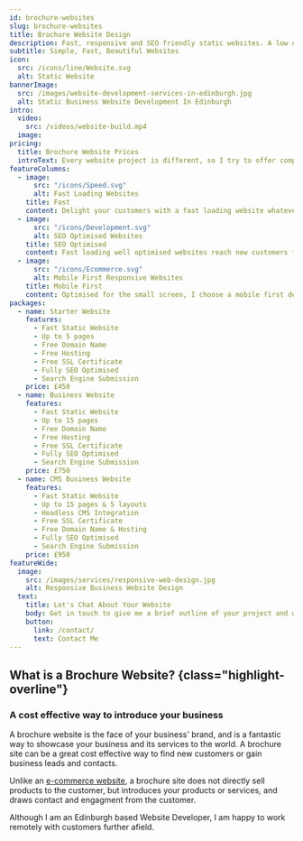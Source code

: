 ```yaml
---
id: brochure-websites
slug: brochure-websites
title: Brochure Website Design
description: Fast, responsive and SEO friendly static websites. A low cost option to get your business website online quickly.
subtitle: Simple, Fast, Beautiful Websites
icon:
  src: /icons/line/Website.svg
  alt: Static Website
bannerImage:
  src: /images/website-development-services-in-edinburgh.jpg
  alt: Static Business Website Development In Edinburgh
intro:
  video:
    src: /videos/website-build.mp4
  image:
pricing:
  title: Brochure Website Prices
  introText: Every website project is different, so I try to offer competitive pricing that suits every budget. I am always happy to discuss more bespoke packages dependent upon your needs.
featureColumns:
  - image:
      src: "/icons/Speed.svg"
      alt: Fast Loading Websites
    title: Fast
    content: Delight your customers with a fast loading website whatever device it is viewed on.
  - image:
      src: "/icons/Development.svg"
      alt: SEO Optimised Websites
    title: SEO Optimised
    content: Fast loading well optimised websites reach new customers fast.
  - image:
      src: "/icons/Ecommerce.svg"
      alt: Mobile First Responsive Websites
    title: Mobile First
    content: Optimised for the small screen, I choose a mobile first design strategy so your site looks great in the palm of the hand.
packages:
  - name: Starter Website
    features:
      - Fast Static Website
      - Up to 5 pages
      - Free Domain Name
      - Free Hosting
      - Free SSL Certificate
      - Fully SEO Optimised
      - Search Engine Submission
    price: £450
  - name: Business Website
    features:
      - Fast Static Website
      - Up to 15 pages
      - Free Domain Name
      - Free Hosting
      - Free SSL Certificate
      - Fully SEO Optimised
      - Search Engine Submission
    price: £750
  - name: CMS Business Website
    features:
      - Fast Static Website
      - Up to 15 pages & 5 layouts
      - Headless CMS Integration
      - Free SSL Certificate
      - Free Domain Name & Hosting
      - Fully SEO Optimised
      - Search Engine Submission
    price: £950
featureWide:
  image:
    src: /images/services/responsive-web-design.jpg
    alt: Responsive Business Website Design
  text:
    title: Let's Chat About Your Website
    body: Get in touch to give me a brief outline of your project and we can schedule in a chat to discuss what the best, most cost effective option is for you.
    button:
      link: /contact/
      text: Contact Me
---
```


## What is a Brochure Website? {class="highlight-overline"}

### A cost effective way to introduce your business

A brochure website is the face of your business' brand, and is a fantastic way to showcase your business and its services to the world. A brochure site can be a great cost effective way to find new customers or gain business leads and contacts.

Unlike an [e-commerce website](/services/ecommerce-website-design/), a brochure site does not directly sell products to the customer, but introduces your products or services, and draws contact and engagment from the customer.

Although I am an Edinburgh based Website Developer, I am happy to work remotely with customers further afield.
